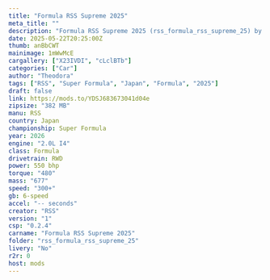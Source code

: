 ```yaml
---
title: "Formula RSS Supreme 2025"
meta_title: ""
description: "Formula RSS Supreme 2025 (rss_formula_rss_supreme_25) by RSS"
date: 2025-05-22T20:25:00Z
thumb: anBbCWT
mainimage: 1mWwMcE
cargallery: ["X23IVDI", "cLclBTb"]
categories: ["Car"]
author: "Theodora"
tags: ["RSS", "Super Formula", "Japan", "Formula", "2025"]
draft: false
link: https://mods.to/YDSJ683673041d04e
zipsize: "382 MB"
manu: RSS
country: Japan
championship: Super Formula
year: 2026
engine: "2.0L I4"
class: Formula
drivetrain: RWD
power: 550 bhp 
torque: "480"
mass: "677"
speed: "300+"
gb: 6-speed
accel: "-- seconds"
creator: "RSS"
version: "1"
csp: "0.2.4"
carname: "Formula RSS Supreme 2025"
folder: "rss_formula_rss_supreme_25"
livery: "No"
r2r: 0
host: mods
---
```

